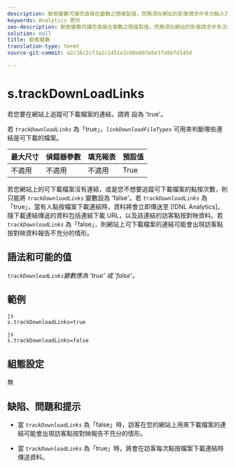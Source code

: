 ```yaml
---
description: 動態變數可讓您直接在變數之間複製值，而無須在網站的影像請求中多次輸入完整值。
keywords: Analytics 實作
seo-description: 動態變數可讓您直接在變數之間複製值，而無須在網站的影像請求中多次輸入完整值。
solution: null
title: 動態變數
translation-type: tm+mt
source-git-commit: a2c38c2cf3a2c1451e2c60e003ebe1fa9bfd145d

---
```



# s.trackDownLoadLinks

若您要在網站上追蹤可下載檔案的連結，請將 設為 'true'。

若 *`trackDownloadLinks`* 為「true」，*`linkDownloadFileTypes`* 可用來判斷哪些連結是可下載的檔案。

| 最大尺寸 | 偵錯器參數 | 填充報表 | 預設值 |
|---|---|---|---|
| 不適用 | 不適用 | 不適用 | True |

若您網站上的可下載檔案沒有連結，或是您不想要追蹤可下載檔案的點按次數，則只能將 *`trackDownloadLinks`* 變數設為 'false'。若 *`trackDownloadLinks`* 為「true」，當有人點按檔案下載連結時，資料將會立即傳送至 [!DNL Analytics]。隨下載連結傳送的資料包括連結下載 URL，以及該連結的訪客點按對映資料。若&#x200B;*`trackDownloadLinks`* 為「false」，則網站上可下載檔案的連結可能會出現訪客點按對映資料報告不充分的情形。

## 語法和可能的值

*`trackDownloadLinks`變數應為 'true' 或 'false'。*

## 範例

```
js
s.trackDownloadLinks=true 
```

```
js
s.trackDownloadLinks=false
```

## 組態設定

無

## 缺陷、問題和提示

* 當 *`trackDownloadLinks`* 為「false」時，訪客在您的網站上用來下載檔案的連結可能會出現訪客點按對映報告不充分的情形。

* 當 *`trackDownloadLinks`* 為「true」時，將會在訪客每次點按檔案下載連結時傳送資料。